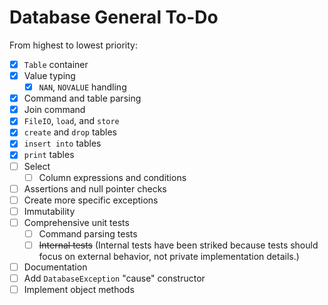 # Database General To-Do

From highest to lowest priority:

* [x] `Table` container
* [x] Value typing
  * [x] `NAN`, `NOVALUE` handling
* [x] Command and table parsing
* [x] Join command
* [x] `FileIO`, `load`, and `store`
* [x] `create` and `drop` tables
* [x] `insert into` tables
* [x] `print` tables
* [ ] Select
  * [ ] Column expressions and conditions
* [ ] Assertions and null pointer checks
* [ ] Create more specific exceptions
* [ ] Immutability
* [ ] Comprehensive unit tests
  * [ ] Command parsing tests
  * [ ] ~~Internal tests~~ (Internal tests have been striked because tests should focus on external behavior, not private implementation details.)
* [ ] Documentation
* [ ] Add `DatabaseException` "cause" constructor
* [ ] Implement object methods
